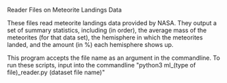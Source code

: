 Reader Files on Meteorite Landings Data 

These files read meteorite landings data provided by NASA. They output a set of summary statistics, including (in order), the average mass of the meteorites (for that data set), the hemisphere in which the meteorites landed, and the amount (in %) each hemisphere shows up.

This program accepts the file name as an argument in the commandline. 
To run these scripts, input into the commandline "python3 ml_(type of file)_reader.py (dataset file name)"
